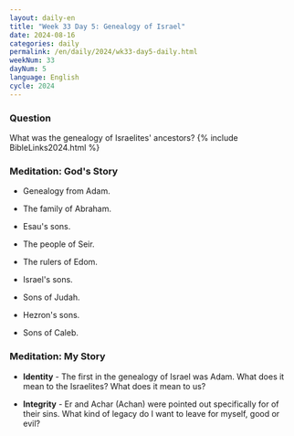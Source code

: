 ```yaml
---
layout: daily-en
title: "Week 33 Day 5: Genealogy of Israel"
date: 2024-08-16
categories: daily
permalink: /en/daily/2024/wk33-day5-daily.html
weekNum: 33
dayNum: 5
language: English
cycle: 2024
---
```


### Question     
What was the genealogy of Israelites' ancestors?
{% include BibleLinks2024.html %} 

### Meditation: God's Story   
+ Genealogy from Adam.  

+ The family of Abraham. 

+ Esau's sons.   

+ The people of Seir. 

+ The rulers of Edom. 

+ Israel's sons.   

+ Sons of Judah.  

+ Hezron's sons.   

+ Sons of Caleb.  

### Meditation: My Story   
+ **Identity** - The first in the genealogy of Israel was Adam. What does it mean to the Israelites? What does it mean to us? 

+ **Integrity** - Er and Achar (Achan) were pointed out specifically for of their sins. What kind of legacy do I want to leave for myself, good or evil? 
